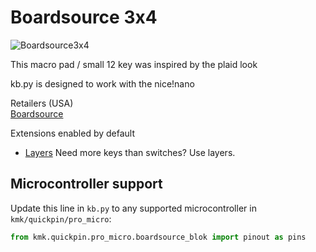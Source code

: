 # Boardsource 3x4

![Boardsource3x4](https://boardsource.imgix.net/30171267-d988-46cc-ba03-9f6a8ab96487.jpg?raw=true)

This macro pad / small 12 key was inspired by the plaid look

kb.py is designed to work with the nice!nano

Retailers (USA)  
[Boardsource](https://boardsource.xyz/store/5ecc2008eee64242946c98c1)  

Extensions enabled by default  
- [Layers](/docs/layers.md) Need more keys than switches? Use layers.

## Microcontroller support

Update this line in `kb.py` to any supported microcontroller in `kmk/quickpin/pro_micro`:

```python
from kmk.quickpin.pro_micro.boardsource_blok import pinout as pins
```

